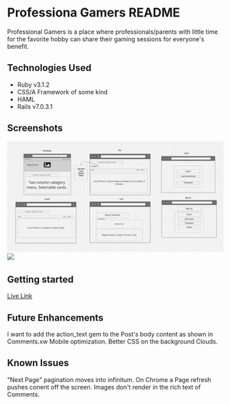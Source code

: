 # Professiona Gamers README

Professional Gamers is a place where professionals/parents with little time for the favorite hobby can share their gaming sessions for everyone's benefit.

## Technologies Used

- Ruby v3.1.2 
- CSS/A Framework of some kind 
- HAML 
- Rails v7.0.3.1 


## Screenshots
![Wireframes](./wireframes.png)
<img src="https://imgur.com/T52YHkm" />

## Getting started
[Live Link](https://professional-gamers.herokuapp.com)
## Future Enhancements
I want to add the action_text gem to the Post's body content as shown in Comments.xw
Mobile optimization.
Better CSS on the background Clouds.
## Known Issues
"Next Page" pagination moves into infinitum.
On Chrome a Page refresh pushes conent off the screen.
Images don't render in the rich text of Comments.

